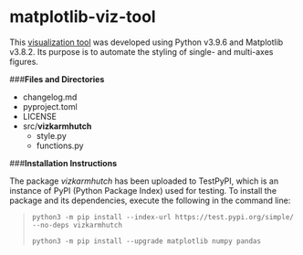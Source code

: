 # matplotlib-viz-tool

This [visualization tool](https://github.com/karmhutch/matplotlib-viz-tool) 
was developed using Python v3.9.6 and Matplotlib v3.8.2. Its purpose is 
to automate the styling of single- and multi-axes figures. 


###**Files and Directories**

- changelog.md
- pyproject.toml
- LICENSE
- src/**vizkarmhutch**
  - style.py
  - functions.py


###**Installation Instructions**

The package *vizkarmhutch* has been uploaded to TestPyPI, which is an instance 
of PyPI (Python Package Index) used for testing. To install the package and its 
dependencies, execute the following in the command line: 
> `python3 -m pip install --index-url https://test.pypi.org/simple/ --no-deps vizkarmhutch` 
>
> `python3 -m pip install --upgrade matplotlib numpy pandas`
